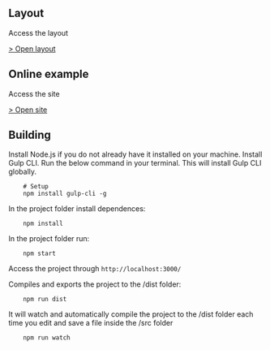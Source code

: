 ## Layout

Access the layout

[> Open layout](https://www.figma.com/file/N9nPfU5b9sibYY7DsFYpBD/LP-AFILIADOS?node-id=0%3A1)

## Online example

Access the site

[> Open site](https://lp-afiliados.surge.sh)

## Building

Install Node.js if you do not already have it installed on your machine.
Install Gulp CLI. Run the below command in your terminal. This will install Gulp CLI globally.

```
	# Setup
	npm install gulp-cli -g
```

In the project folder install dependences:

```
	npm install
```

In the project folder run:

```
	npm start
```

Access the project through `http://localhost:3000/`

Compiles and exports the project to the /dist folder:

```
	npm run dist
```

It will watch and automatically compile the project to the /dist folder each time you edit and save a file inside the /src folder

```
	npm run watch
```
